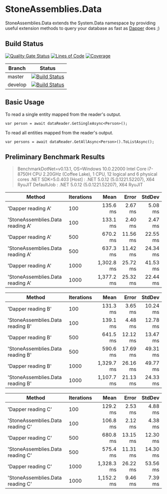 # StoneAssemblies.Data
StoneAssemblies.Data extends the System.Data namespace by providing useful extension methods to query your database as fast as [Dapper](https://dapper-tutorial.net/dapper) does ;)

Build Status
------------
[![Quality Gate Status](https://sonarcloud.io/api/project_badges/measure?project=stoneassemblies_StoneAssemblies.Data&metric=alert_status)](https://sonarcloud.io/dashboard?id=stoneassemblies_StoneAssemblies.Data)
[![Lines of Code](https://sonarcloud.io/api/project_badges/measure?project=stoneassemblies_StoneAssemblies.Data&metric=ncloc)](https://sonarcloud.io/dashboard?id=stoneassemblies_StoneAssemblies.Data)
[![Coverage](https://sonarcloud.io/api/project_badges/measure?project=stoneassemblies_StoneAssemblies.Data&metric=coverage)](https://sonarcloud.io/dashboard?id=stoneassemblies_StoneAssemblies.Data)

Branch | Status
------ | :------:
master | [![Build Status](https://dev.azure.com/alexfdezsauco/External%20Repositories%20Builds/_apis/build/status/stoneassemblies.StoneAssemblies.Data?branchName=master)](https://dev.azure.com/alexfdezsauco/External%20Repositories%20Builds/_build/latest?definitionId=15&branchName=master)
develop | [![Build Status](https://dev.azure.com/alexfdezsauco/External%20Repositories%20Builds/_apis/build/status/stoneassemblies.StoneAssemblies.Data?branchName=develop)](https://dev.azure.com/alexfdezsauco/External%20Repositories%20Builds/_build/latest?definitionId=15&branchName=develop)

Basic Usage
-------------

To read a single entity mapped from the reader's output.

    var person = await dataReader.GetSingleAsync<Person>();
    
To read all entities mapped from the reader's output.

    var persons = await dataReader.GetAllAsync<Person>().ToListAsync();

Preliminary Benchmark Results
-----------------------------

> BenchmarkDotNet=v0.13.1, OS=Windows 10.0.22000
Intel Core i7-8750H CPU 2.20GHz (Coffee Lake), 1 CPU, 12 logical and 6 physical cores
.NET SDK=5.0.403
  [Host]     : .NET 5.0.12 (5.0.1221.52207), X64 RyuJIT
  DefaultJob : .NET 5.0.12 (5.0.1221.52207), X64 RyuJIT
  
  
|                           Method | Iterations |       Mean |    Error |   StdDev |
|--------------------------------- |----------- |-----------:|---------:|---------:|
|               'Dapper reading A' |        100 |   135.6 ms |  2.67 ms |  5.08 ms |
| 'StoneAssemblies.Data reading A' |        100 |   133.1 ms |  2.40 ms |  2.47 ms |
|               'Dapper reading A' |        500 |   670.2 ms | 11.56 ms | 22.55 ms |
| 'StoneAssemblies.Data reading A' |        500 |   637.3 ms | 11.42 ms | 24.34 ms |
|               'Dapper reading A' |       1000 | 1,302.8 ms | 25.72 ms | 41.53 ms |
| 'StoneAssemblies.Data reading A' |       1000 | 1,377.2 ms | 25.32 ms | 22.44 ms |


|                           Method | Iterations |       Mean |    Error |   StdDev |
|--------------------------------- |----------- |-----------:|---------:|---------:|
|               'Dapper reading B' |        100 |   131.3 ms |  3.65 ms | 10.24 ms |
| 'StoneAssemblies.Data reading B' |        100 |   139.1 ms |  4.48 ms | 12.78 ms |
|               'Dapper reading B' |        500 |   641.5 ms | 12.12 ms | 13.47 ms |
| 'StoneAssemblies.Data reading B' |        500 |   590.6 ms | 17.69 ms | 49.31 ms |
|               'Dapper reading B' |       1000 | 1,329.7 ms | 26.16 ms | 49.77 ms |
| 'StoneAssemblies.Data reading B' |       1000 | 1,107.7 ms | 21.13 ms | 24.33 ms |


|                           Method | Iterations |       Mean |    Error |   StdDev |
|--------------------------------- |----------- |-----------:|---------:|---------:|
|               'Dapper reading C' |        100 |   129.2 ms |  2.53 ms |  4.88 ms |
| 'StoneAssemblies.Data reading C' |        100 |   106.8 ms |  2.12 ms |  4.38 ms |
|               'Dapper reading C' |        500 |   680.8 ms | 13.15 ms | 12.30 ms |
| 'StoneAssemblies.Data reading C' |        500 |   575.4 ms | 11.31 ms | 14.30 ms |
|               'Dapper reading C' |       1000 | 1,328.3 ms | 26.22 ms | 53.56 ms |
| 'StoneAssemblies.Data reading C' |       1000 | 1,152.2 ms |  9.46 ms |  7.39 ms |


 
 

